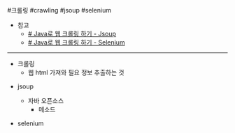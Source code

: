 #크롤링 #crawling #jsoup #selenium 
- 참고
	- [# Java로 웹 크롤링 하기 - Jsoup](https://diary-developer.tistory.com/12)
	- [# Java로 웹 크롤링 하기 - Selenium](https://diary-developer.tistory.com/18?category=1053000)

<hr>

* 크롤링
	* 웹 html 가져와 필요 정보 추출하는 것


- jsoup
	- 자바 오픈소스
		- 메소드
			


- selenium